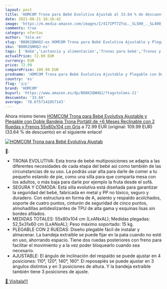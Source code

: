 ```yaml
---
layout: post
title: 'HOMCOM Trona para Bebé Evolutiva Ajustab al 33.64 % de descuento'
date: 2021-08-21 18:16:42
image: 'https://m.media-amazon.com/images/I/417IPT7ZfoL._SL500_._SL400_.jpg'
comments: true
category: ofertas
author: 'tole.es'
slug: 'B08K2QNHQJ-es HOMCOM Trona para Bebé Evolutiva Ajustable y Plegable con...'
sku: 'B08K2QNHQJ-es'
tags: [ 'Bebé','Lactancia y alimentación','Tronas para bebé','Tronas y asientos','bebé','homcom','trona', ]
actualPrice: 72.99 EUR
currency: EUR
price: 72.99
comparePrice: 109.99 EUR
prodname: 'HOMCOM Trona para Bebé Evolutiva Ajustable y Plegable con Doble Bandeja Trona Portátil de +6 Meses Reclinable con 2 Ruedas y Frenos 55x80x104 cm Gris'
country: 'es'
flag: '🇪🇸'
brand: 'HOMCOM'
buyurl: 'https://www.amazon.es/dp/B08K2QNHQJ/?tag=tolees-21'
descuento: '33.64'
average: '78.6757142857143'
---
```


Ahora mismo tienes [HOMCOM Trona para Bebé Evolutiva Ajustable y Plegable con Doble Bandeja Trona Portátil de +6 Meses Reclinable con 2 Ruedas y Frenos 55x80x104 cm Gris](https://www.amazon.es/dp/B08K2QNHQJ/?tag=tolees-21) a 72.99 EUR (original: 109.99 EUR) (33.64 %  de descuento) en el siguiente enlace!

[![HOMCOM Trona para Bebé Evolutiva Ajustab](https://m.media-amazon.com/images/I/417IPT7ZfoL._SL500_._SL400_.jpg)](https://www.amazon.es/dp/B08K2QNHQJ/?tag=tolees-21)

🔎:

- TRONA EVOLUTIVA: Esta trona de bebé multiposiciones se adapta a las diferentes necesidades de cada etapa del bebé así como también de las circunstancias de su uso. La podrás usar alta para darle de comer a tu pequeño estando de pie, como una silla para que comparta mesa con los adultos, o más baja para darle por ejemplo la fruta desde el sofá.
- SEGURA Y CÓMODA: Está silla evolutiva está diseñada para garantizar la seguridad del bebé, fabricada en metal y PP no tóxico, seguro y duradero. Con estructura en forma de A, asiento y respaldo acolchados, soporte de cuatro puntos, cinturón de seguridad de cinco puntos, almohadillas antideslizantes de TPU de alta gama y esquinas lisas sin bordes afilados.
- MEDIDAS TOTALES: 55x80x104 cm (LxANxAL); Medidas plegadas: 52,5x31x60 cm (LxANxAL); Peso máximo soportado: 15 kg.
- PLEGABLE CON 2 RUEDAS: Diseño plegable fácil de instalar y almacenar. La bandeja extraíble se puede fijar en la pata cuando no esté en uso, ahorrando espacio. Tiene dos ruedas posteriores con freno para facilitar el movimiento y a la vez poder bloquearlo cuando sea necesario.
- AJUSTABLE: El ángulo de inclinación del respaldo se puede ajustar en 4 posiciones: 110°, 120°, 140°, 160°. El reposapiés se puede ajustar en 3 ángulos distintos y en 3 posiciones de altura. Y la bandeja extraíble también tiene 3 posiciones de ajuste.

[🛒 Visítala!!!](https://www.amazon.es/dp/B08K2QNHQJ/?tag=tolees-21)
